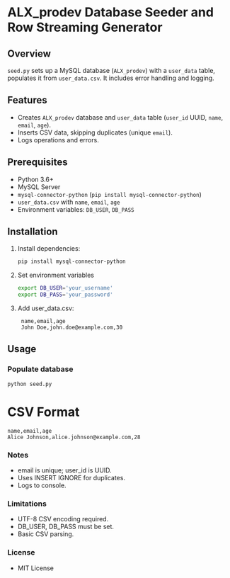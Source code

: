 # ALX_prodev Database Seeder and Row Streaming Generator

## Overview
`seed.py` sets up a MySQL database (`ALX_prodev`) with a `user_data` table, populates it from `user_data.csv`. It includes error handling and logging.

## Features
- Creates `ALX_prodev` database and `user_data` table (`user_id` UUID, `name`, `email`, `age`).
- Inserts CSV data, skipping duplicates (unique `email`).
- Logs operations and errors.

## Prerequisites
- Python 3.6+
- MySQL Server
- `mysql-connector-python` (`pip install mysql-connector-python`)
- `user_data.csv` with `name`, `email`, `age`
- Environment variables: `DB_USER`, `DB_PASS`

## Installation
1. Install dependencies:
   ```bash
   pip install mysql-connector-python

2. Set environment variables
    ```bash
    export DB_USER='your_username'
    export DB_PASS='your_password'

3. Add user_data.csv:
   ```csv
    name,email,age
    John Doe,john.doe@example.com,30

## Usage
### Populate database
    python seed.py


# CSV Format
    name,email,age
    Alice Johnson,alice.johnson@example.com,28

### Notes

- email is unique; user_id is UUID.
- Uses INSERT IGNORE for duplicates.
- Logs to console.

### Limitations

- UTF-8 CSV encoding required.
- DB_USER, DB_PASS must be set.
- Basic CSV parsing.

### License
- MIT License